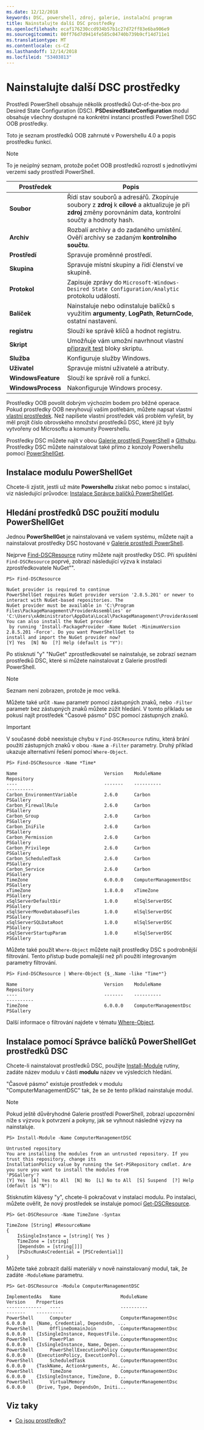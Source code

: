 ```yaml
---
ms.date: 12/12/2018
keywords: DSC, powershell, zdroj, galerie, instalační program
title: Nainstalujte další DSC prostředky
ms.openlocfilehash: ecaf176230ccd934b57b1c27d72ff83e6ba906e9
ms.sourcegitcommit: 00ff76d7d9414fe585c04740b739b9cf14d711e1
ms.translationtype: MT
ms.contentlocale: cs-CZ
ms.lasthandoff: 12/14/2018
ms.locfileid: "53403813"
---
```

# <a name="install-additional-dsc-resources"></a>Nainstalujte další DSC prostředky

Prostředí PowerShell obsahuje několik prostředků Out-of-the-box pro Desired State Configuration (DSC). **PSDesiredStateConfiguration** modul obsahuje všechny dostupné na konkrétní instanci prostředí PowerShell DSC OOB prostředky.

Toto je seznam prostředků OOB zahrnuté v Powershellu 4.0 a popis prostředku funkcí.

> [!NOTE]
> To je neúplný seznam, protože počet OOB prostředků rozrostl s jednotlivými verzemi sady prostředí PowerShell.

|Prostředek  |Popis  |
|---------|---------|
|**Soubor**|Řídí stav souborů a adresářů. Zkopíruje soubory z **zdroj** k **cílové** a aktualizuje je při **zdroj** změny porovnáním data, kontrolní součty a hodnoty hash.|
|**Archiv**|Rozbalí archivy a do zadaného umístění. Ověří archivy se zadaným **kontrolního součtu**.|
|**Prostředí**|Spravuje proměnné prostředí.|
|**Skupina**|Spravuje místní skupiny a řídí členství ve skupině.|
|**Protokol**|Zapisuje zprávy do `Microsoft-Windows-Desired State Configuration/Analytic` protokolu událostí.|
|**Balíček**|Nainstaluje nebo odinstaluje balíčků s využitím **argumenty**, **LogPath**, **ReturnCode**, ostatní nastavení.|
|**registru**|Slouží ke správě klíčů a hodnot registru.|
|**Skript**|Umožňuje vám umožní navrhnout vlastní [připravit test](../resources/get-test-set.md) bloky skriptu.|
|**Služba**|Konfiguruje služby Windows.|
|**Uživatel** |Spravuje místní uživatelé a atributy.|
|**WindowsFeature**|Slouží ke správě rolí a funkcí.|
|**WindowsProcess**|Nakonfiguruje Windows procesy.|

Prostředky OOB povolit dobrým výchozím bodem pro běžné operace. Pokud prostředky OOB nevyhovují vašim potřebám, můžete napsat vlastní [vlastní prostředek](../resources/authoringResource.md). Než napíšete vlastní prostředek váš problém vyřešit, by měl projít číslo obrovského množství prostředků DSC, které již byly vytvořeny od Microsoftu a komunity Powershellu.

Prostředky DSC můžete najít v obou [Galerie prostředí PowerShell](https://www.powershellgallery.com/) a [Githubu](https://github.com/). Prostředky DSC můžete nainstalovat také přímo z konzoly Powershellu pomocí [PowerShellGet](/powershell/module/powershellget/).

## <a name="installing-powershellget"></a>Instalace modulu PowerShellGet

Chcete-li zjistit, jestli už máte **Powershellu** získat nebo pomoc s instalací, viz následující průvodce: [Instalace Správce balíčků PowerShellGet](/powershell/gallery/installing-psget).

## <a name="finding-dsc-resources-using-powershellget"></a>Hledání prostředků DSC použití modulu PowerShellGet

Jednou **PowerShellGet** je nainstalovaná ve vašem systému, můžete najít a nainstalovat prostředky DSC hostované v [Galerie prostředí PowerShell](https://www.powershellgallery.com/).

Nejprve [Find-DSCResource](/powershell/module/powershellget/find-dscresource) rutiny můžete najít prostředky DSC. Při spuštění `Find-DSCResource` poprvé, zobrazí následující výzva k instalaci zprostředkovatele NuGet"".

```
PS> Find-DSCResource

NuGet provider is required to continue
PowerShellGet requires NuGet provider version '2.8.5.201' or newer to interact with NuGet-based repositories. The
NuGet provider must be available in 'C:\Program Files\PackageManagement\ProviderAssemblies' or
'C:\Users\xAdministrator\AppData\Local\PackageManagement\ProviderAssemblies'. You can also install the NuGet provider
 by running 'Install-PackageProvider -Name NuGet -MinimumVersion 2.8.5.201 -Force'. Do you want PowerShellGet to
install and import the NuGet provider now?
[Y] Yes  [N] No  [?] Help (default is "Y"):
```

Po stisknutí "y" "NuGet" zprostředkovatel se nainstaluje, se zobrazí seznam prostředků DSC, které si můžete nainstalovat z Galerie prostředí PowerShell.

> [!NOTE]
> Seznam není zobrazen, protože je moc velká.

Můžete také určit `-Name` parametr pomocí zástupných znaků, nebo `-Filter` parametr bez zástupných znaků můžete zúžit hledání. V tomto příkladu se pokusí najít prostředek "Časové pásmo" DSC pomocí zástupných znaků.

> [!IMPORTANT]
> V současné době neexistuje chybu v `Find-DSCResource` rutinu, která brání použití zástupných znaků v obou `-Name` a `-Filter` parametry. Druhý příklad ukazuje alternativní řešení pomocí `Where-Object`.

```
PS> Find-DSCResource -Name *Time*

Name                                Version    ModuleName                          Repository
----                                -------    ----------                          ----------
Carbon_EnvironmentVariable          2.6.0      Carbon                              PSGallery
Carbon_FirewallRule                 2.6.0      Carbon                              PSGallery
Carbon_Group                        2.6.0      Carbon                              PSGallery
Carbon_IniFile                      2.6.0      Carbon                              PSGallery
Carbon_Permission                   2.6.0      Carbon                              PSGallery
Carbon_Privilege                    2.6.0      Carbon                              PSGallery
Carbon_ScheduledTask                2.6.0      Carbon                              PSGallery
Carbon_Service                      2.6.0      Carbon                              PSGallery
TimeZone                            6.0.0.0    ComputerManagementDsc               PSGallery
xTimeZone                           1.8.0.0    xTimeZone                           PSGallery
xSqlServerDefaultDir                1.0.0      mlSqlServerDSC                      PSGallery
xSqlServerMoveDatabaseFiles         1.0.0      mlSqlServerDSC                      PSGallery
xSqlServerSQLDataRoot               1.0.0      mlSqlServerDSC                      PSGallery
xSqlServerStartupParam              1.0.0      mlSqlServerDSC                      PSGallery
```

Můžete také použít `Where-Object` můžete najít prostředky DSC s podrobnější filtrování. Tento přístup bude pomalejší než při použití integrovaným parametry filtrování.

```
PS> Find-DSCResource | Where-Object {$_.Name -like "Time*"}

Name                                Version    ModuleName                          Repository
----                                -------    ----------                          ----------
TimeZone                            6.0.0.0    ComputerManagementDsc               PSGallery
```

Další informace o filtrování najdete v tématu [Where-Object](/powershell/module/microsoft.powershell.core/where-object).

## <a name="installing-dsc-resources-using-powershellget"></a>Instalace pomocí Správce balíčků PowerShellGet prostředků DSC

Chcete-li nainstalovat prostředků DSC, použijte [Install-Module](/powershell/module/PowershellGet/Install-Module) rutiny, zadáte název modulu v části **modulu** název ve výsledcích hledání.

"Časové pásmo" existuje prostředek v modulu "ComputerManagementDSC" tak, že se že tento příklad nainstaluje modul.

> [!NOTE]
> Pokud ještě důvěryhodné Galerie prostředí PowerShell, zobrazí upozornění níže s výzvou k potvrzení a pokyny, jak se vyhnout následné výzvy na nainstaluje.

```
PS> Install-Module -Name ComputerManagementDSC

Untrusted repository
You are installing the modules from an untrusted repository. If you trust this repository, change its
InstallationPolicy value by running the Set-PSRepository cmdlet. Are you sure you want to install the modules from
'PSGallery'?
[Y] Yes  [A] Yes to All  [N] No  [L] No to All  [S] Suspend  [?] Help (default is "N"):
```

Stisknutím klávesy "y", chcete-li pokračovat v instalaci modulu. Po instalaci, můžete ověřit, že nový prostředek se instaluje pomocí [Get-DSCResource](/powershell/module/PSDesiredStateConfiguration/Get-DscResource).

```
PS> Get-DSCResource -Name TimeZone -Syntax

TimeZone [String] #ResourceName
{
    IsSingleInstance = [string]{ Yes }
    TimeZone = [string]
    [DependsOn = [string[]]]
    [PsDscRunAsCredential = [PSCredential]]
}
```

Můžete také zobrazit další materiály v nově nainstalovaný modul, tak, že zadáte `-ModuleName` parametru.

```
PS> Get-DSCResource -Module ComputerManagementDSC

ImplementedAs   Name                      ModuleName                     Version    Properties
-------------   ----                      ----------                     -------    ----------
PowerShell      Computer                  ComputerManagementDsc          6.0.0.0    {Name, Credential, DependsOn, ...
PowerShell      OfflineDomainJoin         ComputerManagementDsc          6.0.0.0    {IsSingleInstance, RequestFile...
PowerShell      PowerPlan                 ComputerManagementDsc          6.0.0.0    {IsSingleInstance, Name, Depen...
PowerShell      PowerShellExecutionPolicy ComputerManagementDsc          6.0.0.0    {ExecutionPolicy, ExecutionPol...
PowerShell      ScheduledTask             ComputerManagementDsc          6.0.0.0    {TaskName, ActionArguments, Ac...
PowerShell      TimeZone                  ComputerManagementDsc          6.0.0.0    {IsSingleInstance, TimeZone, D...
PowerShell      VirtualMemory             ComputerManagementDsc          6.0.0.0    {Drive, Type, DependsOn, Initi...
```

## <a name="see-also"></a>Viz taky

- [Co jsou prostředky?](../resources/resources.md)
